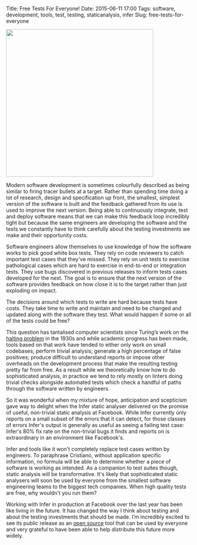 Title: Free Tests For Everyone!
Date: 2015-06-11 17:00
Tags: software, development, tools, test, testing, staticanalysis, infer
Slug: free-tests-for-everyone

<img src="http://fbinfer.com/static/logo.png" width="400">

Modern software development is sometimes colourfully described as
being similar to firing tracer bullets at a target. Rather than
spending time doing a lot of research, design and specification up
front, the smallest, simplest version of the software is built and the
feedback gathered from its use is used to improve the next
version. Being able to continuously integrate, test and deploy
software means that we can make this feedback loop incredibly tight
but because the same engineers are developing the software and the
tests we constantly have to think carefully about the testing
investments we make and their opportunity costs.

Software engineers allow themselves to use knowledge of how the
software works to pick good white box tests. They rely on code
reviewers to catch important test cases that they've missed. They rely
on unit tests to exercise pathological cases which are hard to
exercise in end-to-end or integration tests. They use bugs discovered
in previous releases to inform tests cases developed for the next. The
goal is to ensure that the next version of the software provides
feedback on how close it is to the target rather than just exploding
on impact.

The decisions around which tests to write are hard because tests have
costs. They take time to write and maintain and need to be changed and
updated along with the software they test. What would happen if some
or all of the tests could be free?

This question has tantalised computer scientists since Turing’s work
on the [halting problem](http://en.wikipedia.org/wiki/Halting_problem)
in the 1930s and while academic progress has been made, tools based on
that work have tended to either only work on small codebases; perform
trivial analysis; generate a high percentage of false positives;
produce difficult to understand reports or impose other overheads on
the development process that make the resulting testing pretty far
from free. As a result while we theoretically know how to do
sophisticated analysis, in practice we tend to rely mostly on linters
doing trivial checks alongside automated tests which check a handful
of paths through the software written by engineers.

So it was wonderful when my mixture of hope, anticipation and
scepticism gave way to delight when the Infer static analyser
delivered on the promise of useful, non-trivial static analysis at
Facebook. While Infer currently only reports on a small subset of the
errors that it can detect, for those classes of errors Infer's output
is generally as useful as seeing a failing test case: Infer's 80% fix
rate on the non-trivial bugs it finds and reports on is extraordinary
in an environment like Facebook's.

Infer and tools like it won't completely replace test cases written by
engineers. To paraphrase Cristiano, without application specific
information, no formula will be able to determine whether a piece of
software is working as intended. As a companion to test suites though,
static analysis will be transformative. It's likely that sophisticated
static analysers will soon be used by everyone from the smallest
software engineering teams to the biggest tech companies. When high
quality tests are free, why wouldn't you run them?

Working with Infer in production at Facebook over the last year has
been like living in the future. It has changed the way I think about
testing and about the testing investments that should be made. I’m
incredibly excited to see its public release as an [open
source](https://github.com/facebook/infer) tool that can be used by
everyone and very grateful to have been able to help distribute this
future more widely.
